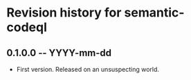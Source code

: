 # Revision history for semantic-codeql

## 0.1.0.0 -- YYYY-mm-dd

* First version. Released on an unsuspecting world.
